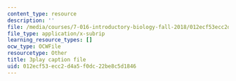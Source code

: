 ```yaml
---
content_type: resource
description: ''
file: /media/courses/7-016-introductory-biology-fall-2018/012ecf53ecc2d4a5f0dc22be8c5d1846_nvxvcbaoayM.srt
file_type: application/x-subrip
learning_resource_types: []
ocw_type: OCWFile
resourcetype: Other
title: 3play caption file
uid: 012ecf53-ecc2-d4a5-f0dc-22be8c5d1846
---
```

